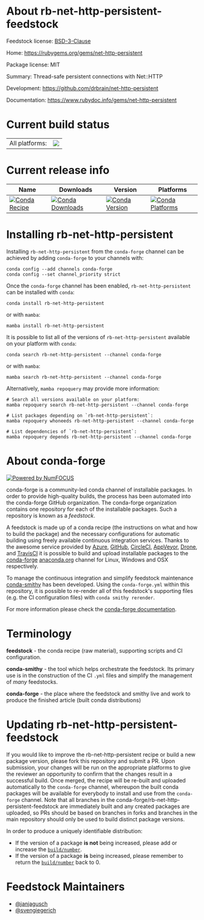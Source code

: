 About rb-net-http-persistent-feedstock
======================================

Feedstock license: [BSD-3-Clause](https://github.com/conda-forge/rb-net-http-persistent-feedstock/blob/main/LICENSE.txt)

Home: https://rubygems.org/gems/net-http-persistent

Package license: MIT

Summary: Thread-safe persistent connections with Net::HTTP

Development: https://github.com/drbrain/net-http-persistent

Documentation: https://www.rubydoc.info/gems/net-http-persistent

Current build status
====================


<table><tr><td>All platforms:</td>
    <td>
      <a href="https://dev.azure.com/conda-forge/feedstock-builds/_build/latest?definitionId=18802&branchName=main">
        <img src="https://dev.azure.com/conda-forge/feedstock-builds/_apis/build/status/rb-net-http-persistent-feedstock?branchName=main">
      </a>
    </td>
  </tr>
</table>

Current release info
====================

| Name | Downloads | Version | Platforms |
| --- | --- | --- | --- |
| [![Conda Recipe](https://img.shields.io/badge/recipe-rb--net--http--persistent-green.svg)](https://anaconda.org/conda-forge/rb-net-http-persistent) | [![Conda Downloads](https://img.shields.io/conda/dn/conda-forge/rb-net-http-persistent.svg)](https://anaconda.org/conda-forge/rb-net-http-persistent) | [![Conda Version](https://img.shields.io/conda/vn/conda-forge/rb-net-http-persistent.svg)](https://anaconda.org/conda-forge/rb-net-http-persistent) | [![Conda Platforms](https://img.shields.io/conda/pn/conda-forge/rb-net-http-persistent.svg)](https://anaconda.org/conda-forge/rb-net-http-persistent) |

Installing rb-net-http-persistent
=================================

Installing `rb-net-http-persistent` from the `conda-forge` channel can be achieved by adding `conda-forge` to your channels with:

```
conda config --add channels conda-forge
conda config --set channel_priority strict
```

Once the `conda-forge` channel has been enabled, `rb-net-http-persistent` can be installed with `conda`:

```
conda install rb-net-http-persistent
```

or with `mamba`:

```
mamba install rb-net-http-persistent
```

It is possible to list all of the versions of `rb-net-http-persistent` available on your platform with `conda`:

```
conda search rb-net-http-persistent --channel conda-forge
```

or with `mamba`:

```
mamba search rb-net-http-persistent --channel conda-forge
```

Alternatively, `mamba repoquery` may provide more information:

```
# Search all versions available on your platform:
mamba repoquery search rb-net-http-persistent --channel conda-forge

# List packages depending on `rb-net-http-persistent`:
mamba repoquery whoneeds rb-net-http-persistent --channel conda-forge

# List dependencies of `rb-net-http-persistent`:
mamba repoquery depends rb-net-http-persistent --channel conda-forge
```


About conda-forge
=================

[![Powered by
NumFOCUS](https://img.shields.io/badge/powered%20by-NumFOCUS-orange.svg?style=flat&colorA=E1523D&colorB=007D8A)](https://numfocus.org)

conda-forge is a community-led conda channel of installable packages.
In order to provide high-quality builds, the process has been automated into the
conda-forge GitHub organization. The conda-forge organization contains one repository
for each of the installable packages. Such a repository is known as a *feedstock*.

A feedstock is made up of a conda recipe (the instructions on what and how to build
the package) and the necessary configurations for automatic building using freely
available continuous integration services. Thanks to the awesome service provided by
[Azure](https://azure.microsoft.com/en-us/services/devops/), [GitHub](https://github.com/),
[CircleCI](https://circleci.com/), [AppVeyor](https://www.appveyor.com/),
[Drone](https://cloud.drone.io/welcome), and [TravisCI](https://travis-ci.com/)
it is possible to build and upload installable packages to the
[conda-forge](https://anaconda.org/conda-forge) [anaconda.org](https://anaconda.org/)
channel for Linux, Windows and OSX respectively.

To manage the continuous integration and simplify feedstock maintenance
[conda-smithy](https://github.com/conda-forge/conda-smithy) has been developed.
Using the ``conda-forge.yml`` within this repository, it is possible to re-render all of
this feedstock's supporting files (e.g. the CI configuration files) with ``conda smithy rerender``.

For more information please check the [conda-forge documentation](https://conda-forge.org/docs/).

Terminology
===========

**feedstock** - the conda recipe (raw material), supporting scripts and CI configuration.

**conda-smithy** - the tool which helps orchestrate the feedstock.
                   Its primary use is in the construction of the CI ``.yml`` files
                   and simplify the management of *many* feedstocks.

**conda-forge** - the place where the feedstock and smithy live and work to
                  produce the finished article (built conda distributions)


Updating rb-net-http-persistent-feedstock
=========================================

If you would like to improve the rb-net-http-persistent recipe or build a new
package version, please fork this repository and submit a PR. Upon submission,
your changes will be run on the appropriate platforms to give the reviewer an
opportunity to confirm that the changes result in a successful build. Once
merged, the recipe will be re-built and uploaded automatically to the
`conda-forge` channel, whereupon the built conda packages will be available for
everybody to install and use from the `conda-forge` channel.
Note that all branches in the conda-forge/rb-net-http-persistent-feedstock are
immediately built and any created packages are uploaded, so PRs should be based
on branches in forks and branches in the main repository should only be used to
build distinct package versions.

In order to produce a uniquely identifiable distribution:
 * If the version of a package **is not** being increased, please add or increase
   the [``build/number``](https://docs.conda.io/projects/conda-build/en/latest/resources/define-metadata.html#build-number-and-string).
 * If the version of a package **is** being increased, please remember to return
   the [``build/number``](https://docs.conda.io/projects/conda-build/en/latest/resources/define-metadata.html#build-number-and-string)
   back to 0.

Feedstock Maintainers
=====================

* [@janjagusch](https://github.com/janjagusch/)
* [@svengiegerich](https://github.com/svengiegerich/)

